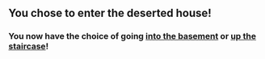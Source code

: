 ## You chose to enter the deserted house!
### You now have the choice of going [into the basement](enter-basement.md) or [up the staircase](basement.md)!
